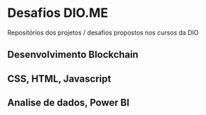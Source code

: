 # Desafios DIO.ME
Repositórios dos projetos / desafios propostos nos cursos da DIO

## Desenvolvimento Blockchain

## CSS, HTML, Javascript

## Analise de dados, Power BI
